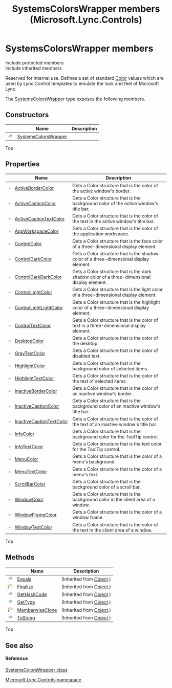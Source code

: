 ﻿---
title: SystemsColorsWrapper members (Microsoft.Lync.Controls)
TOCTitle: SystemsColorsWrapper members
ms:assetid: AllMembers.T:Microsoft.Lync.Controls.SystemsColorsWrapper_DI_3_UC_OCS14MrefLyncWPF
ms:mtpsurl: https://msdn.microsoft.com/en-us/library/microsoft.lync.controls.systemscolorswrapper_di_3_uc_ocs14mreflyncwpf_members(v=office.15)
ms:contentKeyID: 48589986
ms.date: 07/28/2014
mtps_version: v=office.15
---

# SystemsColorsWrapper members

Include protected members  
Include inherited members  

Reserved for internal use. Defines a set of standard [Color](http://msdn2.microsoft.com/en-us/library/ms653055) values which are used by Lync Control templates to emulate the look and feel of Microsoft Lync.

The [SystemsColorsWrapper](systemscolorswrapper-class-microsoft-lync-controls_1.md) type exposes the following members.

## Constructors

<table>
<thead>
<tr class="header">
<th> </th>
<th>Name</th>
<th>Description</th>
</tr>
</thead>
<tbody>
<tr class="odd">
<td><img src="images/Hh347903.pubmethod(Office.15).gif" title="Public method" alt="Public method" /></td>
<td><a href="systemscolorswrapper-constructor-microsoft-lync-controls_1.md">SystemsColorsWrapper</a></td>
<td></td>
</tr>
</tbody>
</table>


Top

## Properties

<table>
<thead>
<tr class="header">
<th> </th>
<th>Name</th>
<th>Description</th>
</tr>
</thead>
<tbody>
<tr class="odd">
<td><img src="images/JJ275421.pubproperty(Office.15).gif" title="Public property" alt="Public property" /></td>
<td><a href="systemscolorswrapper-activebordercolor-property-microsoft-lync-controls_1.md">ActiveBorderColor</a></td>
<td>Gets a Color structure that is the color of the active window's border.</td>
</tr>
<tr class="even">
<td><img src="images/JJ275421.pubproperty(Office.15).gif" title="Public property" alt="Public property" /></td>
<td><a href="systemscolorswrapper-activecaptioncolor-property-microsoft-lync-controls_1.md">ActiveCaptionColor</a></td>
<td>Gets a Color structure that is the background color of the active window's title bar.</td>
</tr>
<tr class="odd">
<td><img src="images/JJ275421.pubproperty(Office.15).gif" title="Public property" alt="Public property" /></td>
<td><a href="systemscolorswrapper-activecaptiontextcolor-property-microsoft-lync-controls_1.md">ActiveCaptionTextColor</a></td>
<td>Gets a Color structure that is the color of the text in the active window's title bar.</td>
</tr>
<tr class="even">
<td><img src="images/JJ275421.pubproperty(Office.15).gif" title="Public property" alt="Public property" /></td>
<td><a href="systemscolorswrapper-appworkspacecolor-property-microsoft-lync-controls_1.md">AppWorkspaceColor</a></td>
<td>Gets a Color structure that is the color of the application workspace.</td>
</tr>
<tr class="odd">
<td><img src="images/JJ275421.pubproperty(Office.15).gif" title="Public property" alt="Public property" /></td>
<td><a href="systemscolorswrapper-controlcolor-property-microsoft-lync-controls_1.md">ControlColor</a></td>
<td>Gets a Color structure that is the face color of a three-dimensional display element.</td>
</tr>
<tr class="even">
<td><img src="images/JJ275421.pubproperty(Office.15).gif" title="Public property" alt="Public property" /></td>
<td><a href="systemscolorswrapper-controldarkcolor-property-microsoft-lync-controls_1.md">ControlDarkColor</a></td>
<td>Gets a Color structure that is the shadow color of a three-dimensional display element.</td>
</tr>
<tr class="odd">
<td><img src="images/JJ275421.pubproperty(Office.15).gif" title="Public property" alt="Public property" /></td>
<td><a href="systemscolorswrapper-controldarkdarkcolor-property-microsoft-lync-controls_1.md">ControlDarkDarkColor</a></td>
<td>Gets a Color structure that is the dark shadow color of a three-dimensional display element.</td>
</tr>
<tr class="even">
<td><img src="images/JJ275421.pubproperty(Office.15).gif" title="Public property" alt="Public property" /></td>
<td><a href="systemscolorswrapper-controllightcolor-property-microsoft-lync-controls_1.md">ControlLightColor</a></td>
<td>Gets a Color structure that is the light color of a three-dimensional display element.</td>
</tr>
<tr class="odd">
<td><img src="images/JJ275421.pubproperty(Office.15).gif" title="Public property" alt="Public property" /></td>
<td><a href="systemscolorswrapper-controllightlightcolor-property-microsoft-lync-controls_1.md">ControlLightLightColor</a></td>
<td>Gets a Color structure that is the highlight color of a three-dimensional display element.</td>
</tr>
<tr class="even">
<td><img src="images/JJ275421.pubproperty(Office.15).gif" title="Public property" alt="Public property" /></td>
<td><a href="systemscolorswrapper-controltextcolor-property-microsoft-lync-controls_1.md">ControlTextColor</a></td>
<td>Gets a Color structure that is the color of text in a three-dimensional display element.</td>
</tr>
<tr class="odd">
<td><img src="images/JJ275421.pubproperty(Office.15).gif" title="Public property" alt="Public property" /></td>
<td><a href="systemscolorswrapper-desktopcolor-property-microsoft-lync-controls_1.md">DesktopColor</a></td>
<td>Gets a Color structure that is the color of the desktop.</td>
</tr>
<tr class="even">
<td><img src="images/JJ275421.pubproperty(Office.15).gif" title="Public property" alt="Public property" /></td>
<td><a href="systemscolorswrapper-graytextcolor-property-microsoft-lync-controls_1.md">GrayTextColor</a></td>
<td>Gets a Color structure that is the color of disabled text.</td>
</tr>
<tr class="odd">
<td><img src="images/JJ275421.pubproperty(Office.15).gif" title="Public property" alt="Public property" /></td>
<td><a href="systemscolorswrapper-highlightcolor-property-microsoft-lync-controls_1.md">HighlightColor</a></td>
<td>Gets a Color structure that is the background color of selected items.</td>
</tr>
<tr class="even">
<td><img src="images/JJ275421.pubproperty(Office.15).gif" title="Public property" alt="Public property" /></td>
<td><a href="systemscolorswrapper-highlighttextcolor-property-microsoft-lync-controls_1.md">HighlightTextColor</a></td>
<td>Gets a Color structure that is the color of the text of selected items.</td>
</tr>
<tr class="odd">
<td><img src="images/JJ275421.pubproperty(Office.15).gif" title="Public property" alt="Public property" /></td>
<td><a href="systemscolorswrapper-inactivebordercolor-property-microsoft-lync-controls_1.md">InactiveBorderColor</a></td>
<td>Gets a Color structure that is the color of an inactive window's border.</td>
</tr>
<tr class="even">
<td><img src="images/JJ275421.pubproperty(Office.15).gif" title="Public property" alt="Public property" /></td>
<td><a href="systemscolorswrapper-inactivecaptioncolor-property-microsoft-lync-controls_1.md">InactiveCaptionColor</a></td>
<td>Gets a Color structure that is the background color of an inactive window's title bar.</td>
</tr>
<tr class="odd">
<td><img src="images/JJ275421.pubproperty(Office.15).gif" title="Public property" alt="Public property" /></td>
<td><a href="systemscolorswrapper-inactivecaptiontextcolor-property-microsoft-lync-controls_1.md">InactiveCaptionTextColor</a></td>
<td>Gets a Color structure that is the color of the text of an inactive window's title bar.</td>
</tr>
<tr class="even">
<td><img src="images/JJ275421.pubproperty(Office.15).gif" title="Public property" alt="Public property" /></td>
<td><a href="systemscolorswrapper-infocolor-property-microsoft-lync-controls_1.md">InfoColor</a></td>
<td>Gets a Color structure that is the background color for the ToolTip control.</td>
</tr>
<tr class="odd">
<td><img src="images/JJ275421.pubproperty(Office.15).gif" title="Public property" alt="Public property" /></td>
<td><a href="systemscolorswrapper-infotextcolor-property-microsoft-lync-controls_1.md">InfoTextColor</a></td>
<td>Gets a Color structure that is the text color for the ToolTip control.</td>
</tr>
<tr class="even">
<td><img src="images/JJ275421.pubproperty(Office.15).gif" title="Public property" alt="Public property" /></td>
<td><a href="systemscolorswrapper-menucolor-property-microsoft-lync-controls_1.md">MenuColor</a></td>
<td>Gets a Color structure that is the color of a menu's background.</td>
</tr>
<tr class="odd">
<td><img src="images/JJ275421.pubproperty(Office.15).gif" title="Public property" alt="Public property" /></td>
<td><a href="systemscolorswrapper-menutextcolor-property-microsoft-lync-controls_1.md">MenuTextColor</a></td>
<td>Gets a Color structure that is the color of a menu's text.</td>
</tr>
<tr class="even">
<td><img src="images/JJ275421.pubproperty(Office.15).gif" title="Public property" alt="Public property" /></td>
<td><a href="systemscolorswrapper-scrollbarcolor-property-microsoft-lync-controls_1.md">ScrollBarColor</a></td>
<td>Gets a Color structure that is the background color of a scroll bar.</td>
</tr>
<tr class="odd">
<td><img src="images/JJ275421.pubproperty(Office.15).gif" title="Public property" alt="Public property" /></td>
<td><a href="systemscolorswrapper-windowcolor-property-microsoft-lync-controls_1.md">WindowColor</a></td>
<td>Gets a Color structure that is the background color in the client area of a window.</td>
</tr>
<tr class="even">
<td><img src="images/JJ275421.pubproperty(Office.15).gif" title="Public property" alt="Public property" /></td>
<td><a href="systemscolorswrapper-windowframecolor-property-microsoft-lync-controls_1.md">WindowFrameColor</a></td>
<td>Gets a Color structure that is the color of a window frame.</td>
</tr>
<tr class="odd">
<td><img src="images/JJ275421.pubproperty(Office.15).gif" title="Public property" alt="Public property" /></td>
<td><a href="systemscolorswrapper-windowtextcolor-property-microsoft-lync-controls_1.md">WindowTextColor</a></td>
<td>Gets a Color structure that is the color of the text in the client area of a window.</td>
</tr>
</tbody>
</table>


Top

## Methods

<table>
<thead>
<tr class="header">
<th> </th>
<th>Name</th>
<th>Description</th>
</tr>
</thead>
<tbody>
<tr class="odd">
<td><img src="images/Hh347903.pubmethod(Office.15).gif" title="Public method" alt="Public method" /></td>
<td><a href="http://msdn2.microsoft.com/en-us/library/bsc2ak47">Equals</a></td>
<td>(Inherited from <a href="http://msdn2.microsoft.com/en-us/library/e5kfa45b">Object</a>.)</td>
</tr>
<tr class="even">
<td><img src="images/Hh347903.protmethod(Office.15).gif" title="Protected method" alt="Protected method" /></td>
<td><a href="http://msdn2.microsoft.com/en-us/library/4k87zsw7">Finalize</a></td>
<td>(Inherited from <a href="http://msdn2.microsoft.com/en-us/library/e5kfa45b">Object</a>.)</td>
</tr>
<tr class="odd">
<td><img src="images/Hh347903.pubmethod(Office.15).gif" title="Public method" alt="Public method" /></td>
<td><a href="http://msdn2.microsoft.com/en-us/library/zdee4b3y">GetHashCode</a></td>
<td>(Inherited from <a href="http://msdn2.microsoft.com/en-us/library/e5kfa45b">Object</a>.)</td>
</tr>
<tr class="even">
<td><img src="images/Hh347903.pubmethod(Office.15).gif" title="Public method" alt="Public method" /></td>
<td><a href="http://msdn2.microsoft.com/en-us/library/dfwy45w9">GetType</a></td>
<td>(Inherited from <a href="http://msdn2.microsoft.com/en-us/library/e5kfa45b">Object</a>.)</td>
</tr>
<tr class="odd">
<td><img src="images/Hh347903.protmethod(Office.15).gif" title="Protected method" alt="Protected method" /></td>
<td><a href="http://msdn2.microsoft.com/en-us/library/57ctke0a">MemberwiseClone</a></td>
<td>(Inherited from <a href="http://msdn2.microsoft.com/en-us/library/e5kfa45b">Object</a>.)</td>
</tr>
<tr class="even">
<td><img src="images/Hh347903.pubmethod(Office.15).gif" title="Public method" alt="Public method" /></td>
<td><a href="http://msdn2.microsoft.com/en-us/library/7bxwbwt2">ToString</a></td>
<td>(Inherited from <a href="http://msdn2.microsoft.com/en-us/library/e5kfa45b">Object</a>.)</td>
</tr>
</tbody>
</table>


Top

## See also

#### Reference

[SystemsColorsWrapper class](systemscolorswrapper-class-microsoft-lync-controls_1.md)

[Microsoft.Lync.Controls namespace](microsoft-lync-controls-namespace_1.md)

